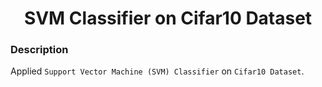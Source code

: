 <h1 align="center">SVM Classifier on Cifar10 Dataset</h1>

### Description
Applied `Support Vector Machine (SVM) Classifier` on `Cifar10 Dataset`.
